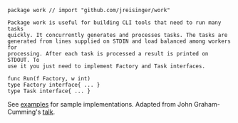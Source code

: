 ```
package work // import "github.com/jreisinger/work"

Package work is useful for building CLI tools that need to run many tasks
quickly. It concurrently generates and processes tasks. The tasks are
generated from lines supplied on STDIN and load balanced among workers for
processing. After each task is processed a result is printed on STDOUT. To
use it you just need to implement Factory and Task interfaces.

func Run(f Factory, w int)
type Factory interface{ ... }
type Task interface{ ... }
```

See [examples](examples) for sample implementations. Adapted from John
Graham-Cumming's
[talk](https://github.com/cloudflare/jgc-talks/tree/master/dotGo/2014).